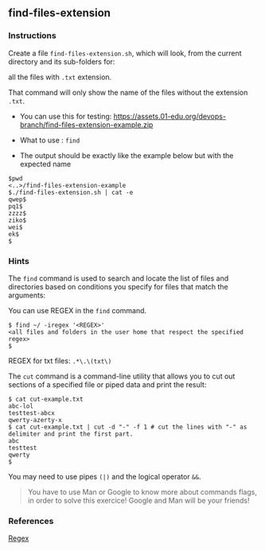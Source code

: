 ## find-files-extension

### Instructions

Create a file `find-files-extension.sh`, which will look, from the current directory and its sub-folders for:

all the files with `.txt` extension.

That command will only show the name of the files without the extension `.txt`.

- You can use this for testing: https://assets.01-edu.org/devops-branch/find-files-extension-example.zip

- What to use : `find`

- The output should be exactly like the example below but with the expected name

```console
$pwd
<..>/find-files-extension-example
$./find-files-extension.sh | cat -e
qwep$
pq1$
zzzz$
ziko$
wei$
ek$
$
```

### Hints

The `find` command is used to search and locate the list of files and directories based on conditions you specify for files that match the arguments:

You can use REGEX in the `find` command.

```console
$ find ~/ -iregex '<REGEX>'
<all files and folders in the user home that respect the specified regex>
$
```

REGEX for txt files: `.*\.\(txt\)`

The `cut` command is a command-line utility that allows you to cut out sections of a specified file or piped data and print the result:

```console
$ cat cut-example.txt
abc-lol
testtest-abcx
qwerty-azerty-x
$ cat cut-example.txt | cut -d "-" -f 1 # cut the lines with "-" as delimiter and print the first part.
abc
testtest
qwerty
$
```

You may need to use pipes `(|)` and the logical operator `&&`.

> You have to use Man or Google to know more about commands flags, in order to solve this exercice!
> Google and Man will be your friends!

### References

[Regex](https://www.computerhope.com/jargon/r/regex.htm)
